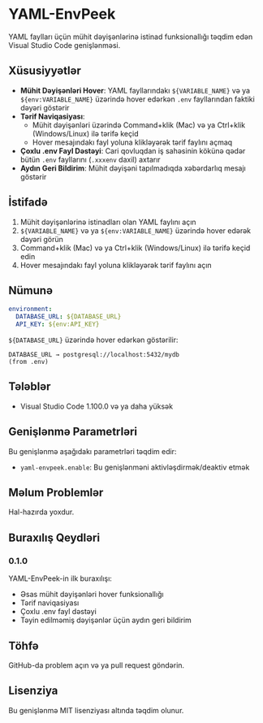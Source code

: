 # YAML-EnvPeek

YAML faylları üçün mühit dəyişənlərinə istinad funksionallığı təqdim edən Visual Studio Code genişlənməsi.

## Xüsusiyyətlər

- **Mühit Dəyişənləri Hover**: YAML fayllarındakı `${VARIABLE_NAME}` və ya `${env:VARIABLE_NAME}` üzərində hover edərkən `.env` fayllarından faktiki dəyəri göstərir
- **Tərif Naviqasiyası**: 
  - Mühit dəyişənləri üzərində Command+klik (Mac) və ya Ctrl+klik (Windows/Linux) ilə tərifə keçid
  - Hover mesajındakı fayl yoluna klikləyərək tərif faylını açmaq
- **Çoxlu .env Fayl Dəstəyi**: Cari qovluqdan iş sahəsinin kökünə qədər bütün `.env` fayllarını (`.xxxenv` daxil) axtarır
- **Aydın Geri Bildirim**: Mühit dəyişəni tapılmadıqda xəbərdarlıq mesajı göstərir

## İstifadə

1. Mühit dəyişənlərinə istinadları olan YAML faylını açın
2. `${VARIABLE_NAME}` və ya `${env:VARIABLE_NAME}` üzərində hover edərək dəyəri görün
3. Command+klik (Mac) və ya Ctrl+klik (Windows/Linux) ilə tərifə keçid edin
4. Hover mesajındakı fayl yoluna klikləyərək tərif faylını açın

## Nümunə

```yaml
environment:
  DATABASE_URL: ${DATABASE_URL}
  API_KEY: ${env:API_KEY}
```

`${DATABASE_URL}` üzərində hover edərkən göstərilir:
```
DATABASE_URL → postgresql://localhost:5432/mydb
(from .env)
```

## Tələblər

- Visual Studio Code 1.100.0 və ya daha yüksək

## Genişlənmə Parametrləri

Bu genişlənmə aşağıdakı parametrləri təqdim edir:

* `yaml-envpeek.enable`: Bu genişlənməni aktivləşdirmək/deaktiv etmək

## Məlum Problemlər

Hal-hazırda yoxdur.

## Buraxılış Qeydləri

### 0.1.0

YAML-EnvPeek-in ilk buraxılışı:
- Əsas mühit dəyişənləri hover funksionallığı
- Tərif naviqasiyası
- Çoxlu .env fayl dəstəyi
- Təyin edilməmiş dəyişənlər üçün aydın geri bildirim

## Töhfə

GitHub-da problem açın və ya pull request göndərin.

## Lisenziya

Bu genişlənmə MIT lisenziyası altında təqdim olunur. 